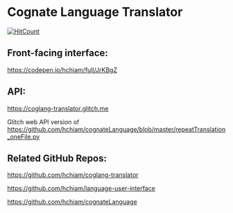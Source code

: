 # Cognate Language Translator

[![HitCount](http://hits.dwyl.io/hchiam/coglang-translator.svg)](http://hits.dwyl.io/hchiam/coglang-translator)

## Front-facing interface:

<a href="https://codepen.io/hchiam/full/JrKBgZ" target="_blank">https://codepen.io/hchiam/full/JrKBgZ</a>

## API:

<a href="https://coglang-translator.glitch.me" target="_blank">https://coglang-translator.glitch.me</a>

Glitch web API version of <a href="https://github.com/hchiam/cognateLanguage/blob/master/repeatTranslation_oneFile.py" target="_blank">
https://github.com/hchiam/cognateLanguage/blob/master/repeatTranslation_oneFile.py</a>

## Related GitHub Repos:

<a href="https://github.com/hchiam/coglang-translator" target="_blank">https://github.com/hchiam/coglang-translator</a>

<a href="https://github.com/hchiam/language-user-interface" target="_blank">https://github.com/hchiam/language-user-interface</a>

<a href="https://github.com/hchiam/cognateLanguage" target="_blank">https://github.com/hchiam/cognateLanguage</a>
